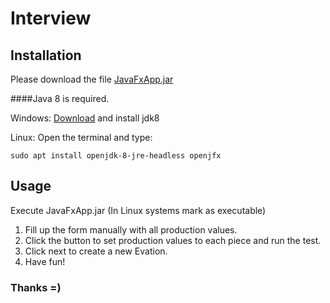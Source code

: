 # Interview

## Installation

Please download the file [JavaFxApp.jar](https://github.com/luchofazua/Interview/blob/master/out/artifacts/JavaFXApp/JavaFXApp.jar)

####Java 8 is required.

Windows: [Download](https://www.oracle.com/technetwork/java/javase/downloads/jdk8-downloads-2133151.html) and install jdk8

Linux: Open the terminal and type: 
```shell
sudo apt install openjdk-8-jre-headless openjfx
```



## Usage

Execute JavaFxApp.jar (In Linux systems mark as executable)

1. Fill up the form manually with all production values.
2. Click the button to set production values to each piece and run the test. 
3. Click next to create a new Evation.
4. Have fun!




### Thanks =)
